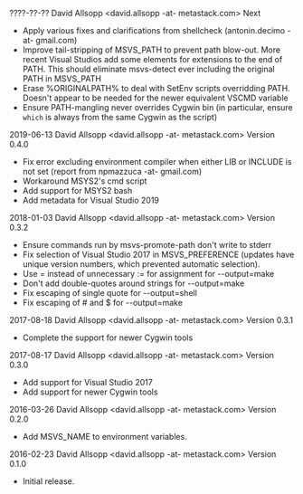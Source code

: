 ????-??-?? David Allsopp <david.allsopp -at- metastack.com>
  Next
* Apply various fixes and clarifications from shellcheck
  (antonin.decimo -at- gmail.com)
* Improve tail-stripping of MSVS_PATH to prevent path blow-out. More recent
  Visual Studios add some elements for extensions to the end of PATH. This
  should eliminate msvs-detect ever including the original PATH in MSVS_PATH
* Erase %ORIGINALPATH% to deal with SetEnv scripts overridding PATH. Doesn't
  appear to be needed for the newer equivalent VSCMD variable
* Ensure PATH-mangling never overrides Cygwin bin (in particular, ensure `which`
  is always from the same Cygwin as the script)

2019-06-13 David Allsopp <david.allsopp -at- metastack.com>
  Version 0.4.0
* Fix error excluding environment compiler when either LIB or INCLUDE is not
  set (report from npmazzuca -at- gmail.com)
* Workaround MSYS2's cmd script
* Add support for MSYS2 bash
* Add metadata for Visual Studio 2019

2018-01-03 David Allsopp <david.allsopp -at- metastack.com>
  Version 0.3.2
* Ensure commands run by msvs-promote-path don't write to stderr
* Fix selection of Visual Studio 2017 in MSVS_PREFERENCE (updates have unique
  version numbers, which prevented automatic selection).
* Use = instead of unnecessary := for assignment for --output=make
* Don't add double-quotes around strings for --output=make
* Fix escaping of single quote for --output=shell
* Fix escaping of # and $ for --output=make

2017-08-18 David Allsopp <david.allsopp -at- metastack.com>
  Version 0.3.1
* Complete the support for newer Cygwin tools

2017-08-17 David Allsopp <david.allsopp -at- metastack.com>
  Version 0.3.0
* Add support for Visual Studio 2017
* Add support for newer Cygwin tools

2016-03-26 David Allsopp <david.allsopp -at- metastack.com>
  Version 0.2.0
* Add MSVS_NAME to environment variables.

2016-02-23 David Allsopp <david.allsopp -at- metastack.com>
  Version 0.1.0
* Initial release.
